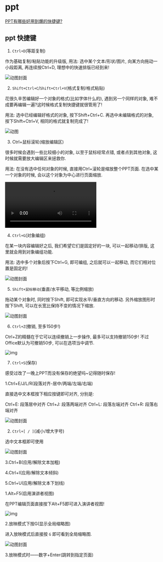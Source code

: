 # ppt

[PPT有哪些好用到爆的快捷键?](https://zhuanlan.zhihu.com/p/35033567)

## ppt 快捷键

1. `Ctrl+D`(等距复制)

作为基础复制/粘贴功能的升级版,
用法: 选中某个文本/形状/图片, 向某方向拖动一小段距离,
再连续按Ctrl+D, 理想中的快速排版已经到来!

![动图封面](https://pic1.zhimg.com/v2-a5c70cac1032605dba95fb47ffcc1d94_b.webp)

2. `Shift+Ctrl+C`/`Shift+Ctrl+V`(格式复制/格式粘贴)

花很久辛苦编辑好一个对象的格式(比如字体什么的), 遇到另一个同样的对象, 难不成要再编辑一遍?这时候格式复制快捷键就很管用了!

用法: 选中已经编辑好格式的对象, 按下Shift+Ctrl+C.
再选中未编辑格式的对象, 按下Shift+Ctrl+V, 相同的格式就复制完成了!

![动图](https://pic2.zhimg.com/v2-fba10832a96cf40b32547a2a57daf4b5_b.webp)

3. Ctrl+鼠标滚轮(缩放编辑区)

很多时候会遇到一些比较细小的对象, 以至于鼠标经常点错, 或者点到其他对象, 这时候就需要放大编辑区来拯救你.

用法: 在没有选中任何对象的时候, 直接用Ctrl+滚轮是缩放整个PPT页面.
在选中某一个对象的时候, 会以这个对象为中心进行页面缩放.

![动图封面](https://vdn.vzuu.com/SD/e05b1d36-232e-11eb-9903-de130aba46f9.mp4)

4. `Ctrl+G`(对象编组)

在某一块内容编辑好之后, 我们希望它们是固定好的一块, 可以一起移动/排版, 这里就会用到对象编组功能.

用法: 选中多个对象后按下Ctrl+G, 即可编组, 之后就可以一起移动, 而它们相对位置是固定的!

![动图封面](https://pic3.zhimg.com/v2-e1b3da36652e4bc3c07590d957b83caa_b.webp)

5. `Shift+鼠标移动`(垂直/水平移动, 等比例缩放)

拖动某个对象时, 同时按下Shift, 即可实现水平/垂直方向的移动.
另外缩放图形时按下Shift, 可以在长宽比保持不变的情况下缩放.

![动图封面](https://pic4.zhimg.com/v2-7db42ac8e4d1400eb7239064ec9827db_b.webp)

6. `Ctrl+Z`(撤销, 至多150步!)

Ctrl+Z的精髓在于它可以连续撤销上一步操作, 最多可以支持撤销150步!
不过Office默认为可撤销50步, 可以在选项当中调节.

![img](https://pic2.zhimg.com/80/v2-01945c6b7c0a05ff2aa6763d204cc009_720w.webp)

7. `Ctrl+S`(保存)

感受过改了一晚上PPT而没有保存的绝望吗~记得随时保存!

1.Ctrl+E/J/L/R(段落对齐-居中/两端/左端/右端)

直接选中文本框按下相应按键即可对齐, 分别是:

Ctrl+E: 段落居中对齐
Ctrl+J: 段落两端对齐
Ctrl+L: 段落左端对齐
Ctrl+R: 段落右端对齐

![动图封面](https://pic3.zhimg.com/v2-c17f35ad37e21e36ad941cfedcbc9986_b.webp)

2. `Ctrl+[ / ]`(减小/增大字号)

选中文本框即可使用

![动图封面](https://pic2.zhimg.com/v2-968c615eb1e46e527d0d3a2bde21e68d_b.webp)

3.Ctrl+B(应用/解除文本加粗)

4.Ctrl+I(应用/解除文本倾斜)

5.Ctrl+U(应用/解除文本下划线)

1.Alt+F5(启用演讲者视图)

在PPT编辑页面直接按下Alt+F5即可进入演讲者视图!

![img](https://pic2.zhimg.com/80/v2-c35cdcffe4d0e9b2cd7782b335b370e9_720w.webp)

2.放映模式下按G(显示全局缩略图)

进入放映模式后直接按 `G` 即可看到全局缩略图.

![动图封面](https://pic1.zhimg.com/v2-58620e69e026ed28ff6b8507c544f910_b.jpg)

3.放映模式时——数字+Enter(跳转到指定页面)
